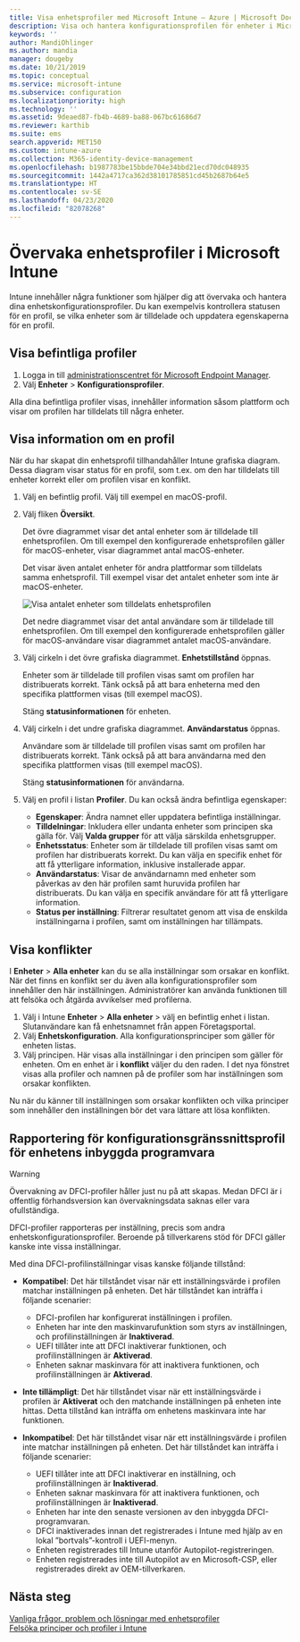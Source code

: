 ```yaml
---
title: Visa enhetsprofiler med Microsoft Intune – Azure | Microsoft Docs
description: Visa och hantera konfigurationsprofilen för enheter i Microsoft Intune, visa en grafisk karta över antalet enheter som är tilldelade till en profil och se vilka enheter som har profiler tilldelade eller distribuerade. Kan även felsöka profiler som har inställningar i konflikt.
keywords: ''
author: MandiOhlinger
ms.author: mandia
manager: dougeby
ms.date: 10/21/2019
ms.topic: conceptual
ms.service: microsoft-intune
ms.subservice: configuration
ms.localizationpriority: high
ms.technology: ''
ms.assetid: 9deaed87-fb4b-4689-ba88-067bc61686d7
ms.reviewer: karthib
ms.suite: ems
search.appverid: MET150
ms.custom: intune-azure
ms.collection: M365-identity-device-management
ms.openlocfilehash: b1987783be15bbde704e34bbd21ecd70dc048935
ms.sourcegitcommit: 1442a4717ca362d38101785851cd45b2687b64e5
ms.translationtype: HT
ms.contentlocale: sv-SE
ms.lasthandoff: 04/23/2020
ms.locfileid: "82078268"
---
```

# <a name="monitor-device-profiles-in-microsoft-intune"></a>Övervaka enhetsprofiler i Microsoft Intune



Intune innehåller några funktioner som hjälper dig att övervaka och hantera dina enhetskonfigurationsprofiler. Du kan exempelvis kontrollera statusen för en profil, se vilka enheter som är tilldelade och uppdatera egenskaperna för en profil.

## <a name="view-existing-profiles"></a>Visa befintliga profiler

1. Logga in till [administrationscentret för Microsoft Endpoint Manager](https://go.microsoft.com/fwlink/?linkid=2109431).
2. Välj **Enheter** > **Konfigurationsprofiler**.

Alla dina befintliga profiler visas, innehåller information såsom plattform och visar om profilen har tilldelats till några enheter.

## <a name="view-details-on-a-profile"></a>Visa information om en profil

När du har skapat din enhetsprofil tillhandahåller Intune grafiska diagram. Dessa diagram visar status för en profil, som t.ex. om den har tilldelats till enheter korrekt eller om profilen visar en konflikt.

1. Välj en befintlig profil. Välj till exempel en macOS-profil.
2. Välj fliken **Översikt**.

    Det övre diagrammet visar det antal enheter som är tilldelade till enhetsprofilen. Om till exempel den konfigurerade enhetsprofilen gäller för macOS-enheter, visar diagrammet antal macOS-enheter.

    Det visar även antalet enheter för andra plattformar som tilldelats samma enhetsprofil. Till exempel visar det antalet enheter som inte är macOS-enheter.

    ![Visa antalet enheter som tilldelats enhetsprofilen](./media/device-profile-monitor/device-configuration-profile-graphical-chart.png)

    Det nedre diagrammet visar det antal användare som är tilldelade till enhetsprofilen. Om till exempel den konfigurerade enhetsprofilen gäller för macOS-användare visar diagrammet antalet macOS-användare.

3. Välj cirkeln i det övre grafiska diagrammet. **Enhetstillstånd** öppnas.

    Enheter som är tilldelade till profilen visas samt om profilen har distribuerats korrekt. Tänk också på att bara enheterna med den specifika plattformen visas (till exempel macOS).

    Stäng **statusinformationen** för enheten.

4. Välj cirkeln i det undre grafiska diagrammet. **Användarstatus** öppnas. 

    Användare som är tilldelade till profilen visas samt om profilen har distribuerats korrekt. Tänk också på att bara användarna med den specifika plattformen visas (till exempel macOS).

    Stäng **statusinformationen** för användarna.

5. Välj en profil i listan **Profiler**. Du kan också ändra befintliga egenskaper:
    - **Egenskaper**: Ändra namnet eller uppdatera befintliga inställningar.
    - **Tilldelningar**: Inkludera eller undanta enheter som principen ska gälla för. Välj **Valda grupper** för att välja särskilda enhetsgrupper.
    - **Enhetsstatus**: Enheter som är tilldelade till profilen visas samt om profilen har distribuerats korrekt. Du kan välja en specifik enhet för att få ytterligare information, inklusive installerade appar.
    - **Användarstatus**: Visar de användarnamn med enheter som påverkas av den här profilen samt huruvida profilen har distribuerats. Du kan välja en specifik användare för att få ytterligare information.
    - **Status per inställning**: Filtrerar resultatet genom att visa de enskilda inställningarna i profilen, samt om inställningen har tillämpats.

## <a name="view-conflicts"></a>Visa konflikter

I **Enheter** > **Alla enheter** kan du se alla inställningar som orsakar en konflikt. När det finns en konflikt ser du även alla konfigurationsprofiler som innehåller den här inställningen. Administratörer kan använda funktionen till att felsöka och åtgärda avvikelser med profilerna.

1. Välj i Intune **Enheter** > **Alla enheter** > välj en befintlig enhet i listan. Slutanvändare kan få enhetsnamnet från appen Företagsportal.
2. Välj **Enhetskonfiguration**. Alla konfigurationsprinciper som gäller för enheten listas.
3. Välj principen. Här visas alla inställningar i den principen som gäller för enheten. Om en enhet är i **konflikt** väljer du den raden. I det nya fönstret visas alla profiler och namnen på de profiler som har inställningen som orsakar konflikten.

Nu när du känner till inställningen som orsakar konflikten och vilka principer som innehåller den inställningen bör det vara lättare att lösa konflikten. 

## <a name="device-firmware-configuration-interface-profile-reporting"></a>Rapportering för konfigurationsgränssnittsprofil för enhetens inbyggda programvara

> [!WARNING]
> Övervakning av DFCI-profiler håller just nu på att skapas. Medan DFCI är i offentlig förhandsversion kan övervakningsdata saknas eller vara ofullständiga.

DFCI-profiler rapporteras per inställning, precis som andra enhetskonfigurationsprofiler. Beroende på tillverkarens stöd för DFCI gäller kanske inte vissa inställningar.

Med dina DFCI-profilinställningar visas kanske följande tillstånd:

- **Kompatibel**: Det här tillståndet visar när ett inställningsvärde i profilen matchar inställningen på enheten. Det här tillståndet kan inträffa i följande scenarier:

  - DFCI-profilen har konfigurerat inställningen i profilen.
  - Enheten har inte den maskinvarufunktion som styrs av inställningen, och profilinställningen är **Inaktiverad**.
  - UEFI tillåter inte att DFCI inaktiverar funktionen, och profilinställningen är **Aktiverad**.
  - Enheten saknar maskinvara för att inaktivera funktionen, och profilinställningen är **Aktiverad**.

- **Inte tillämpligt**: Det här tillståndet visar när ett inställningsvärde i profilen är **Aktiverat** och den matchande inställningen på enheten inte hittas. Detta tillstånd kan inträffa om enhetens maskinvara inte har funktionen.

- **Inkompatibel**: Det här tillståndet visar när ett inställningsvärde i profilen inte matchar inställningen på enheten. Det här tillståndet kan inträffa i följande scenarier:

  - UEFI tillåter inte att DFCI inaktiverar en inställning, och profilinställningen är **Inaktiverad**.
  - Enheten saknar maskinvara för att inaktivera funktionen, och profilinställningen är **Inaktiverad**.
  - Enheten har inte den senaste versionen av den inbyggda DFCI-programvaran.
  - DFCI inaktiverades innan det registrerades i Intune med hjälp av en lokal ”bortvals”-kontroll i UEFI-menyn.
  - Enheten registrerades till Intune utanför Autopilot-registreringen.
  - Enheten registrerades inte till Autopilot av en Microsoft-CSP, eller registrerades direkt av OEM-tillverkaren.

## <a name="next-steps"></a>Nästa steg

[Vanliga frågor, problem och lösningar med enhetsprofiler](device-profile-troubleshoot.md)  
[Felsöka principer och profiler i Intune](troubleshoot-policies-in-microsoft-intune.md)
